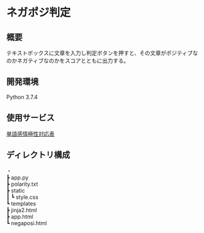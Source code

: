 # ネガポジ判定

## 概要
テキストボックスに文章を入力し判定ボタンを押すと、その文章がポジティブなのかネガティブなのかをスコアとともに出力する。

## 開発環境
Python 3.7.4

## 使用サービス
[単語感情極性対応表](http://www.lr.pi.titech.ac.jp/~takamura/pubs/pn_ja.dic)

## ディレクトリ構成
・   
┣ app.py  
┣ polarity.txt   
┣ static   
┃    ┗ style.css   
┗ templates     
      ┣ jinja2.html     
      ┣ app.html    
      ┗ negaposi.html      
